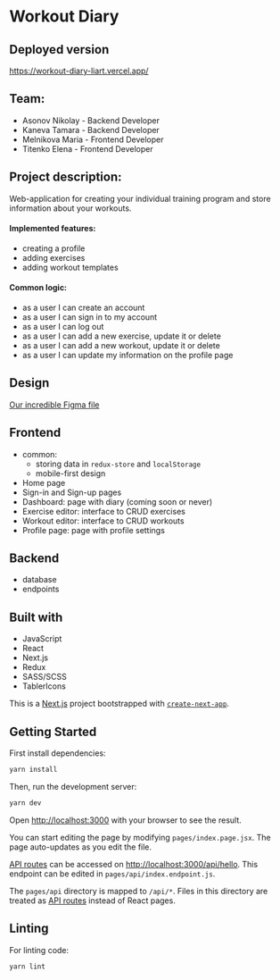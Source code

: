 # Workout Diary
## Deployed version
https://workout-diary-liart.vercel.app/

## Team:
- Asonov Nikolay - Backend Developer
- Kaneva Tamara - Backend Developer
- Melnikova Maria - Frontend Developer
- Titenko Elena - Frontend Developer

## Project description:
Web-application for creating your individual training program and store information about your workouts.

#### Implemented features:
- creating a profile
- adding exercises
- adding workout templates
#### Common logic:
- as a user I can create an account
- as a user I can sign in to my account
- as a user I can log out
- as a user I can add a new exercise, update it or delete
- as a user I can add a new workout, update it or delete
- as a user I can update my information on the profile page

## Design
[Our incredible Figma file](https://www.figma.com/file/Eux1jU89iuO8ioYER7QDwx/English-Workouts?node-id=0-1&t=ehm5mg0KePl58Paj-0)

## Frontend
- common:
  - storing data in `redux-store` and `localStorage`
  - mobile-first design
- Home page
- Sign-in and Sign-up pages
- Dashboard: page with diary (coming soon or never)
- Exercise editor: interface to CRUD exercises
- Workout editor: interface to CRUD workouts
- Profile page: page with profile settings 

## Backend
- database
- endpoints
  
## Built with
* JavaScript
* React
* Next.js
* Redux
* SASS/SCSS
* TablerIcons

This is a [Next.js](https://nextjs.org/) project bootstrapped with [`create-next-app`](https://github.com/vercel/next.js/tree/canary/packages/create-next-app).

## Getting Started

First install dependencies:

```bash
yarn install
```

Then, run the development server:

```bash
yarn dev
```

Open [http://localhost:3000](http://localhost:3000) with your browser to see the result.

You can start editing the page by modifying `pages/index.page.jsx`. The page auto-updates as you edit the file.

[API routes](https://nextjs.org/docs/api-routes/introduction) can be accessed on [http://localhost:3000/api/hello](http://localhost:3000/api/hello). This endpoint can be edited in `pages/api/index.endpoint.js`.

The `pages/api` directory is mapped to `/api/*`. Files in this directory are treated as [API routes](https://nextjs.org/docs/api-routes/introduction) instead of React pages.

## Linting
For linting code:

```bash
yarn lint
```
